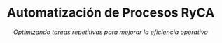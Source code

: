 <h1 align="center">Automatización de Procesos RyCA</h1>

<p align="center">
  <em>Optimizando tareas repetitivas para mejorar la eficiencia operativa</em>
</p>
